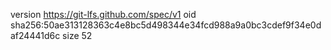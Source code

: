 version https://git-lfs.github.com/spec/v1
oid sha256:50ae313128363c4e8bc5d498344e34fcd988a9a0bc3cdef9f34e0daf24441d6c
size 52
